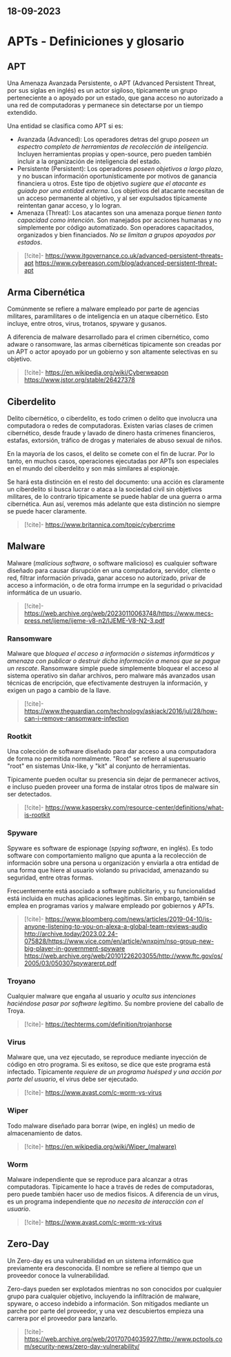 18-09-2023
---
# APTs - Definiciones y glosario
## APT
Una Amenaza Avanzada Persistente, o APT (Advanced Persistent Threat, por sus siglas en inglés) es un actor sigiloso, típicamente un grupo perteneciente a o apoyado por un estado, que gana acceso no autorizado a una red de computadoras y permanece sin detectarse por un tiempo extendido. 

Una entidad se clasifica como APT si es:
- Avanzada (Advanced): Los operadores detras del grupo *poseen un espectro completo de herramientas de recolección de inteligencia*. Incluyen herramientas propias y open-source, pero pueden también incluir a la organización de inteligencia del estado.
- Persistente (Persistent): Los operadores *poseen objetivos a largo plazo*, y no buscan información oportunísticamente por motivos de ganancia financiera u otros. Este tipo de objetivo *sugiere que el atacante es guiado por una entidad externa*. Los objetivos del atacante necesitan de un acceso permanente al objetivo, y al ser expulsados típicamente reintentan ganar acceso, y lo logran.
- Amenaza (Threat): Los atacantes son una amenaza porque *tienen tanto capacidad como intención*. Son manejados por acciones humanas y no simplemente por código automatizado. Son operadores capacitados, organizados y bien financiados. *No se limitan a grupos apoyados por estados*.

> [!cite]-
> https://www.itgovernance.co.uk/advanced-persistent-threats-apt
> https://www.cybereason.com/blog/advanced-persistent-threat-apt

## Arma Cibernética
Comúnmente se refiere a malware empleado por parte de agencias militares, paramilitares o de inteligencia en un ataque cibernético. Esto incluye, entre otros, virus, trotanos, spyware y gusanos.

A diferencia de malware desarrollado para el crimen cibernético, como adware o ransomware, las armas cibernéticas típicamente son creadas por un APT o actor apoyado por un gobierno y son altamente selectivas en su objetivo.

> [!cite]-
> https://en.wikipedia.org/wiki/Cyberweapon
> https://www.jstor.org/stable/26427378

## Ciberdelito
Delito cibernético, o ciberdelito, es todo crimen o delito que involucra una computadora o redes de computadoras. Existen varias clases de crimen cibernético, desde fraude y lavado de dinero hasta crímenes financieros, estafas, extorsión, tráfico de drogas y materiales de abuso sexual de niños.

En la mayoría de los casos, el delito se comete con el fin de lucrar. Por lo tanto, en muchos casos, operaciones ejecutadas por APTs son especiales en el mundo del ciberdelito y son más similares al espionaje.

Se hará esta distinción en el resto del documento: una acción es claramente un ciberdelito si busca lucrar o ataca a la sociedad civil sin objetivos militares, de lo contrario típicamente se puede hablar de una guerra o arma cibernética. Aun así, veremos más adelante que esta distinción no siempre se puede hacer claramente.

> [!cite]-
> https://www.britannica.com/topic/cybercrime

## Malware
Malware (*malicious software*, o software malicioso) es cualquier software diseñado para causar disrupción en una computadora, servidor, cliente o red, filtrar información privada, ganar acceso no autorizado, privar de acceso a información, o de otra forma irrumpe en la seguridad o privacidad informática de un usuario.

> [!cite]-
> https://web.archive.org/web/20230110063748/https://www.mecs-press.net/ijeme/ijeme-v8-n2/IJEME-V8-N2-3.pdf

### Ransomware
Malware que *bloquea el acceso a información o sistemas informáticos y amenaza con publicar o destruir dicha información a menos que se pague un rescate*. Ransomware simple puede simplemente bloquear el acceso al sistema operativo sin dañar archivos, pero malware más avanzados usan técnicas de encripción, que efectivamente destruyen la información, y exigen un pago a cambio de la llave.

> [!cite]-
> https://www.theguardian.com/technology/askjack/2016/jul/28/how-can-i-remove-ransomware-infection

### Rootkit
Una colección de software diseñado para dar acceso a una computadora de forma no permitida normalmente. "Root" se refiere al superusuario "root" en sistemas Unix-like, y "kit" al conjunto de herramientas.

Típicamente pueden ocultar su presencia sin dejar de permanecer activos, e incluso pueden proveer una forma de instalar otros tipos de malware sin ser detectados.

> [!cite]-
> https://www.kaspersky.com/resource-center/definitions/what-is-rootkit

### Spyware
Spyware es software de espionage (*spying software*, en inglés). Es todo software con comportamiento maligno que apunta a la recolección de información sobre una persona u organización y enviarla a otra entidad de una forma que hiere al usuario violando su privacidad, amenazando su seguridad, entre otras formas.

Frecuentemente está asociado a software publicitario, y su funcionalidad está incluida en muchas aplicaciones legítimas. Sin embargo, también se emplea en programas varios y malware empleado por gobiernos y APTs.

> [!cite]-
> https://www.bloomberg.com/news/articles/2019-04-10/is-anyone-listening-to-you-on-alexa-a-global-team-reviews-audio
> http://archive.today/2023.02.24-075828/https://www.vice.com/en/article/wnxpjm/nso-group-new-big-player-in-government-spyware
> https://web.archive.org/web/20101226203055/http://www.ftc.gov/os/2005/03/050307spywarerpt.pdf

### Troyano
Cualquier malware que engaña al usuario y *oculta sus intenciones haciéndose pasar por software legítimo*. Su nombre proviene del caballo de Troya.

> [!cite]-
> https://techterms.com/definition/trojanhorse

### Virus
Malware que, una vez ejecutado, se reproduce mediante inyección de código en otro programa. Si es exitoso, se dice que este programa está infectado. Típicamente *requiere de un programa huésped y una acción por parte del usuario*, el virus debe ser ejecutado.

> [!cite]-
> https://www.avast.com/c-worm-vs-virus

### Wiper
Todo malware diseñado para borrar (wipe, en inglés) un medio de almacenamiento de datos.

> [!cite]-
> https://en.wikipedia.org/wiki/Wiper_(malware)

### Worm
Malware independiente que se reproduce para alcanzar a otras computadoras. Típicamente lo hace a través de redes de computadoras, pero puede también hacer uso de medios físicos. A diferencia de un virus, es un programa independiente que *no necesita de interacción con el usuario*.

> [!cite]-
> https://www.avast.com/c-worm-vs-virus

## Zero-Day
Un Zero-day es una vulnerabilidad en un sistema informático que previamente era desconocida. El nombre se refiere al tiempo que un proveedor conoce la vulnerabilidad.

Zero-days pueden ser explotados mientras no son conocidos por cualquier grupo para cualquier objetivo, incluyendo la infiltración de malware, spyware, o acceso indebido a información. Son mitigados mediante un parche por parte del proveedor, y una vez descubiertos empieza una carrera por el proveedor para lanzarlo.

> [!cite]-
> https://web.archive.org/web/20170704035927/http://www.pctools.com/security-news/zero-day-vulnerability/
